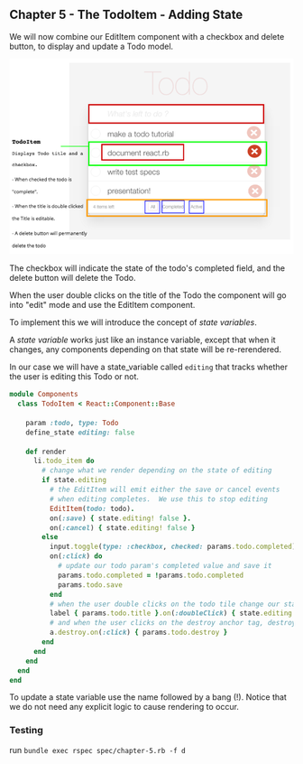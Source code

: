 ## Chapter 5 - The TodoItem - Adding State

We will now combine our EditItem component with a checkbox and delete button, to display and update a
Todo model.

![](todo-chapter-5.png?raw=true)

The checkbox will indicate the state of the todo's completed field, and the delete button will delete the Todo.  

When the user double clicks on the title of the Todo the component will go into "edit" mode and use the EditItem component.

To implement this we will introduce the concept of *state variables*.

A *state variable* works just like an instance variable, except that when it changes, any components depending on that state will be re-rerendered.

In our case we will have a state_variable called `editing` that tracks whether the user is editing this Todo or not.

```ruby
module Components
  class TodoItem < React::Component::Base

    param :todo, type: Todo
    define_state editing: false

    def render
      li.todo_item do
        # change what we render depending on the state of editing
        if state.editing
          # the EditItem will emit either the save or cancel events
          # when editing completes.  We use this to stop editing
          EditItem(todo: todo).
          on(:save) { state.editing! false }.
          on(:cancel) { state.editing! false }
        else
          input.toggle(type: :checkbox, checked: params.todo.completed).
          on(:click) do
            # update our todo param's completed value and save it
            params.todo.completed = !params.todo.completed
            params.todo.save
          end
          # when the user double clicks on the todo tile change our state to editing
          label { params.todo.title }.on(:doubleClick) { state.editing! true }
          # and when the user clicks on the destroy anchor tag, destroy the todo
          a.destroy.on(:click) { params.todo.destroy }
        end
      end
    end
  end
end
```

To update a state variable use the name followed by a bang (!).  Notice that we do not need any explicit
logic to cause rendering to occur.

### Testing

run `bundle exec rspec spec/chapter-5.rb -f d`
